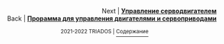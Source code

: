

<p align="right">Next | <b><a href="servomotor.md">Управление серводвигателем</a></b>
<br/>
Back | <b><a href="servo_and_motors.md">Прорамма для управления двигателями и сервоприводами</a></b></p>
<p align="center"><sup>2021-2022 TRIADOS | </sup><a href="../README.md#содержание"><sup>Содержание</sup></a></p>
